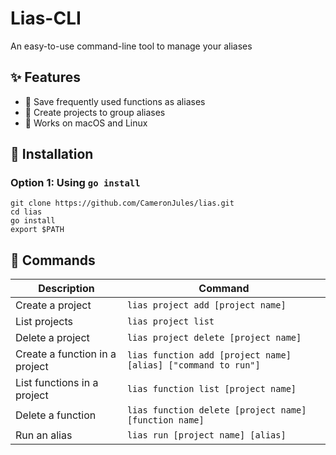 # Lias-CLI

An easy-to-use command-line tool to manage your aliases

## ✨ Features

- 💾 Save frequently used functions as aliases
- 📁  Create projects to group aliases
- 🧰 Works on macOS and Linux


## 🚀 Installation

### Option 1: Using `go install`
```
git clone https://github.com/CameronJules/lias.git
cd lias
go install
export $PATH
```

## 🔧 Commands

| Description                        | Command                                                      |
|------------------------------------|--------------------------------------------------------------|
| Create a project                   | `lias project add [project name]`                            |
| List projects                      | `lias project list`                                         |
| Delete a project                   | `lias project delete [project name]`                         |
| Create a function in a project     | `lias function add [project name] [alias] ["command to run"]`|
| List functions in a project        | `lias function list [project name]`                         |
| Delete a function                  | `lias function delete [project name] [function name]`        |
| Run an alias                       | `lias run [project name] [alias]`                            |





